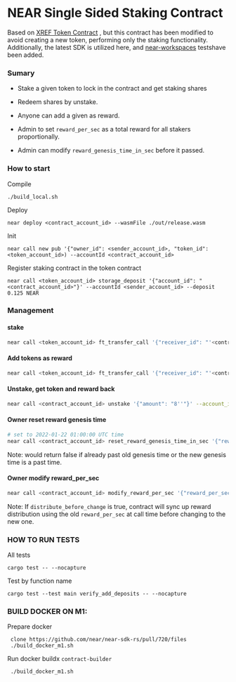 NEAR Single Sided Staking Contract
======
Based on [XREF Token Contract](https://github.com/ref-finance/ref-token/tree/master/xref-token) , but this contract has been modified to avoid creating a new token, performing only the staking functionality. Additionally, the latest SDK is utilized here, and [near-workspaces](https://github.com/near/near-workspaces-rs/) testshave been added.


### Sumary
* Stake a given token to lock in the contract and get staking shares

* Redeem shares by unstake.

* Anyone can add a given as reward.  
 
* Admin to set `reward_per_sec` as a total reward for all stakers proportionally.
 
* Admin can modify `reward_genesis_time_in_sec` before it passed.


### How to start

Compile 
```
./build_local.sh 
```

Deploy
```
near deploy <contract_account_id> --wasmFile ./out/release.wasm
```

Init
```
near call new pub '{"owner_id": <sender_account_id>, "token_id": <token_account_id>) --accountId <contract_account_id>
```

Register staking contract in the token contract
```
near call <token_account_id> storage_deposit '{"account_id": "<contract_account_id>"}' --accountId <sender_account_id> --deposit 0.125 NEAR
```

### Management


#### stake
```bash
near call <token_account_id> ft_transfer_call '{"receiver_id": "'<contract_account_id>'", "amount": "10''", "msg": "\"Stake\""}' --account_id=<user_account_id> --amount=$YN --gas=$GAS100
```

#### Add tokens as reward
```bash
near call <token_account_id> ft_transfer_call '{"receiver_id": "'<contract_account_id>'", "amount": "10''", "msg": "\"AddRewards\""}' --account_id=<user_account_id> --amount=$YN --gas=$GAS100
```

#### Unstake, get token and reward back
```bash
near call <contract_account_id> unstake '{"amount": "8''"}' --account_id=<user_account_id> --amount=$YN --gas=$GAS100
```

#### Owner reset reward genesis time
```bash
# set to 2022-01-22 01:00:00 UTC time
near call <contract_account_id> reset_reward_genesis_time_in_sec '{"reward_genesis_time_in_sec": 1642813200}' --account_id=<sender_account_id>
```
Note: would return false if already past old genesis time or the new genesis time is a past time.

#### Owner modify reward_per_sec
```bash
near call <contract_account_id> modify_reward_per_sec '{"reward_per_sec": "1''", "distribute_before_change": true}' --account_id=<sender_account_id> --gas=$GAS100
```
Note: If `distribute_before_change` is true, contract will sync up reward distribution using the old `reward_per_sec` at call time before changing to the new one.


### HOW TO RUN TESTS


All tests 
```
cargo test -- --nocapture
```

Test by function name
```
cargo test --test main verify_add_deposits -- --nocapture
```


### BUILD DOCKER ON M1:

Prepare docker
```
 clone https://github.com/near/near-sdk-rs/pull/720/files
 ./build_docker_m1.sh
```

Run docker buildx `contract-builder`
``` 
 ./build_docker_m1.sh
```

